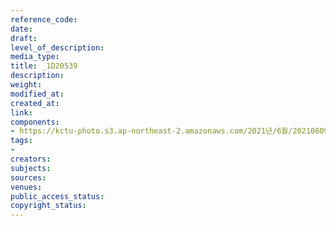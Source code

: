 ```yaml
---
reference_code: 
date: 
draft: 
level_of_description: 
media_type: 
title: _1D20539
description: 
weight: 
modified_at: 
created_at: 
link: 
components:
- https://kctu-photo.s3.ap-northeast-2.amazonaws.com/2021년/6월/20210609_산재사망+노동자+추모분향소+및+농성장+설치/_1D20539.jpg
tags:
- 
creators: 
subjects: 
sources: 
venues: 
public_access_status: 
copyright_status: 
---
```

